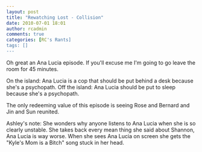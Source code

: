 ```yaml
---
layout: post
title: "Rewatching Lost - Collision"
date: 2010-07-01 18:01
author: rcadmin
comments: true
categories: [RC's Rants]
tags: []
---
```

Oh great an Ana Lucia episode. If you'll excuse me I'm going to go leave the room for 45 minutes. 

On the island: Ana Lucia is a cop that should be put behind a desk because she's a psychopath.
Off the island: Ana Lucia should be put to sleep because she's a psychopath. 

The only redeeming value of this episode is seeing Rose and Bernard and Jin and Sun reunited. 

Ashley's note: She wonders why anyone listens to Ana Lucia when she is so clearly unstable. She takes back every mean thing she said about Shannon, Ana Lucia is way worse. When she sees Ana Lucia on screen she gets the "Kyle's Mom is a Bitch" song stuck in her head. 
